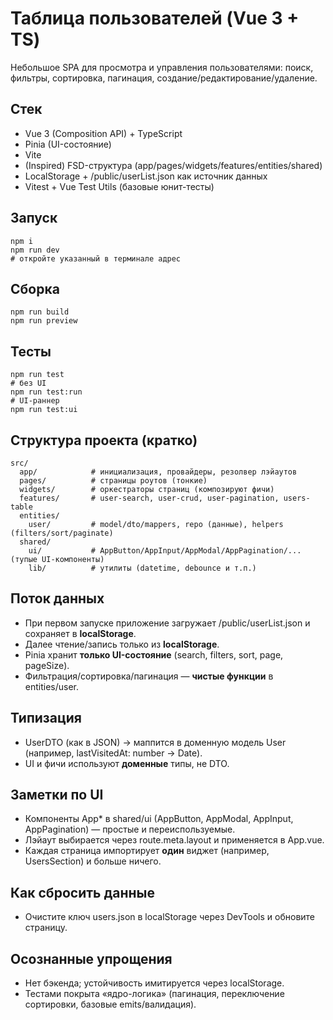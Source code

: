 # **Таблица пользователей (Vue 3 + TS)**

Небольшое SPA для просмотра и управления пользователями: поиск, фильтры, сортировка, пагинация, создание/редактирование/удаление.

## **Стек**

- Vue 3 (Composition API) + TypeScript
- Pinia (UI-состояние)
- Vite
- (Inspired) FSD-структура (app/pages/widgets/features/entities/shared)
- LocalStorage + /public/userList.json как источник данных
- Vitest + Vue Test Utils (базовые юнит-тесты)

## **Запуск**

```
npm i
npm run dev
# откройте указанный в терминале адрес
```

## **Сборка**

```
npm run build
npm run preview
```

## **Тесты**

```
npm run test
# без UI
npm run test:run
# UI-раннер
npm run test:ui
```

## **Структура проекта (кратко)**

```
src/
  app/            # инициализация, провайдеры, резолвер лэйаутов
  pages/          # страницы роутов (тонкие)
  widgets/        # оркестраторы страниц (композируют фичи)
  features/       # user-search, user-crud, user-pagination, users-table
  entities/
    user/         # model/dto/mappers, repo (данные), helpers (filters/sort/paginate)
  shared/
    ui/           # AppButton/AppInput/AppModal/AppPagination/... (тупые UI-компоненты)
    lib/          # утилиты (datetime, debounce и т.п.)
```

## **Поток данных**

- При первом запуске приложение загружает /public/userList.json и сохраняет в **localStorage**.
- Далее чтение/запись только из **localStorage**.
- Pinia хранит **только UI-состояние** (search, filters, sort, page, pageSize).
- Фильтрация/сортировка/пагинация — **чистые функции** в entities/user.

## **Типизация**

- UserDTO (как в JSON) → маппится в доменную модель User (например, lastVisitedAt: number → Date).
- UI и фичи используют **доменные** типы, не DTO.

## **Заметки по UI**

- Компоненты App* в shared/ui (AppButton, AppModal, AppInput, AppPagination) — простые и переиспользуемые.
- Лэйаут выбирается через route.meta.layout и применяется в App.vue.
- Каждая страница импортирует **один** виджет (например, UsersSection) и больше ничего.

## **Как сбросить данные**

- Очистите ключ users.json в localStorage через DevTools и обновите страницу.

## **Осознанные упрощения**

- Нет бэкенда; устойчивость имитируется через localStorage.
- Тестами покрыта «ядро-логика» (пагинация, переключение сортировки, базовые emits/валидация).